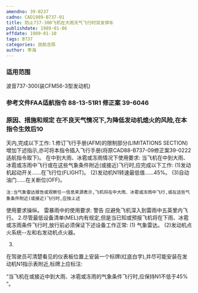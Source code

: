 ```yaml
---
amendno: 39-0237
cadno: CAD1989-B737-01
title: 防止737-300飞机在大雨天气飞行时双发停车
publishdate: 1989-01-06
effdate: 1989-01-10
tags: B737
categories: 民航总局
author: 李海
---
```


### 适用范围 
波音737-300(装CFM56-3型发动机)

<!--more-->
### 参考文件FAA适航指令 88-13-51R1 修正案 39-6046

### 原因、措施和规定     在不良天气情况下,为降低发动机熄火的风险,在本指令生效后10
天内,完成以下工作: 
1.修订飞行手册(AFM)的限制部分(LIMITATIONS SECTION)增加下述指示,亦可将本指令插入飞行手册(将原CAD88-B737-09修正案39-0222适航指令取下)。 
    在中到大雨、冰雹或冻雨情况下使用要求:     当飞机在中到大雨、冰雹或冻雨中飞行或在这些气象条件附近(或接近)飞行时,应完成以下工作: 
    (1)发动机起动开关……在飞行位(FLIGHT)。 
    (2)发动机N1转速最低值……45%。
    (3)自动油门……在关断位(OFF)。

    注:当气象雷达报告或观察任一信息来源表示,飞机将在中大雨、冰雹或冻雨中飞行,或在这些气象条件附近(或接近)飞行时,应按上述
  
使用要求操纵。     雷暴雨中的使用要求: 警告     应避免飞机深入到雷雨中五英里内飞行。 
    2.尽管最低设备清单(MEL)内有规定,但是当已知或预报飞机将在下雨、冰雹或冻雨条件飞行时,放行前必须保证下述设备工作正常: 
(1)
气象雷达。 
    (2)发动机点火系统--左和右发动机点火器。 

3.
在驾驶员可清楚看见的仪表板位置上安装一个标牌(红底白字),并尽可能安装在发动机N1指示表附近,标牌上应标注: 

“当飞机在或接近中到大雨、冰雹或冻雨的气象条件飞行时,应保持N1不低于45% ”。
